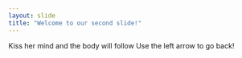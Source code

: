 ```yaml
---
layout: slide
title: "Welcome to our second slide!"
---
```

Kiss her mind and the body will follow
Use the left arrow to go back!
